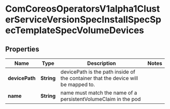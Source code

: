 
# ComCoreosOperatorsV1alpha1ClusterServiceVersionSpecInstallSpecSpecTemplateSpecVolumeDevices

## Properties
Name | Type | Description | Notes
------------ | ------------- | ------------- | -------------
**devicePath** | **String** | devicePath is the path inside of the container that the device will be mapped to. | 
**name** | **String** | name must match the name of a persistentVolumeClaim in the pod | 



